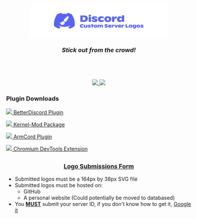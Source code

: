 <h4></h4>
<h3 align="center">
  <a href="https://github.com/DiscordCSL/DiscordCSL">
    <img src="https://raw.githubusercontent.com/DiscordCSL/DiscordCSL/main/logo.svg" height="75%" width="75%">
  </a>
</h3>

<h3 align="center">
  <i>Stick out from the crowd!</i>
</h3>

<h1> </h1>
<section id="download">
<br>

<p align="center">
<a href="https://chrome.google.com/webstore/detail/discord-custom-server-log/lnebdlajjbkilmadjeicejnblepglbci" title="Available in the Chrome Web Store!">
<img src="https://storage.googleapis.com/chrome-gcs-uploader.appspot.com/image/WlD8wC6g8khYWPJUsQceQkhXSlv1/HRs9MPufa1J1h5glNhut.png" height="58px">
</a>
<a href="https://discordcsl.github.io/shelter-plugin" title="Available for Shelter!">
<img src="https://user-images.githubusercontent.com/32397453/202480071-d5457731-9eb2-4ca7-9718-f3c1d2fe2757.png" height="58px">
</a>
</p>

### Plugin Downloads

[<img src="https://camo.githubusercontent.com/c1387d0304af5c7c863887de41467a4e6c4c688ea2d7b3c9c18716eb05986815/68747470733a2f2f6b636b61726e6967652e6769746875622e696f2f7265732f62645f69636f6e2e737667" height="14px"> BetterDiscord Plugin](https://github.com/DiscordCSL/DiscordCSL/tree/main/plugins/betterdiscord)

[<img src="https://avatars.githubusercontent.com/u/80864961" height="14px"> Kernel-Mod Package](https://github.com/DiscordCSL/DiscordCSL/tree/main/plugins/kernel-mod)

[<img src="https://user-images.githubusercontent.com/32397453/122653316-cda93600-d111-11eb-90d3-bf40dc7b4c86.png" height="14px"> ArmCord Plugin](https://github.com/DiscordCSL/DiscordCSL/tree/main/plugins/chromium-mv3)

[<img src="https://user-images.githubusercontent.com/32397453/122653083-5e7f1200-d110-11eb-9913-a7dcd0f522fc.png" height="14px"> Chromium DevTools Extension](https://github.com/DiscordCSL/DiscordCSL/tree/main/plugins/chromium-mv3)


<h1></h1>
<section id="submission-info">
  <h3 align="center"><a href="https://forms.gle/W6xGZqTQgG2eUftT7">Logo Submissions Form</a></h3>
  <ul>
  <li>Submitted logos must be a 164px by 38px SVG file</li>
  <li>Submitted logos must be hosted on:
  <ul>
  <li>GitHub</li>
  <li>A personal website (Could potentially be moved to databased)</li>
  </ul>
  </li>
  <li>You <u><b>MUST</b></u> submit your server ID, if you don't know how to get it, <a href="https://www.google.com/search?q=discord+how+to+get+my+server+id">Google it</a></li>
  </ul>
<br>
